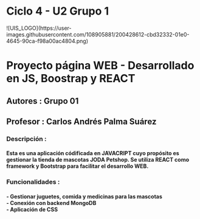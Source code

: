 <h1>Ciclo 4 - U2 Grupo 1</h1>
![UIS_LOGO](https://user-images.githubusercontent.com/108905881/200428612-cbd32332-01e0-4645-90ca-f98a00ac4804.png)
<h1>Proyecto página WEB - Desarrollado en JS, Boostrap y REACT</h1>
<h2>Autores : Grupo 01</h2>
<h2>Profesor : Carlos Andrés Palma Suárez</h2>
<h3>Descripción :</h3>
<h4>Esta es una aplicación códificada en JAVACRIPT cuyo propósito es gestionar la tienda de mascotas JODA Petshop. Se utiliza REACT como framework y Bootstrap para facilitar el desarrollo WEB.</h4>

<h3>Funcionalidades :</h3>
<h4>
- Gestionar juguetes, comida y medicinas para las mascotas<br>
- Conexión con backend MongoDB<br>
- Aplicación de CSS</h4>
